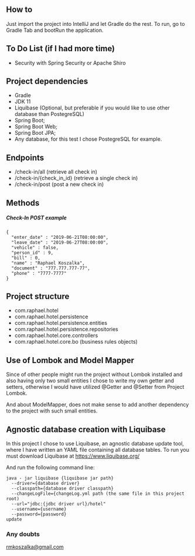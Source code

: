 ## How to
Just import the project into IntelliJ and let Gradle do the rest.
To run, go to Gradle Tab and bootRun the application.

## To Do List (if I had more time)
- Security with Spring Security or Apache Shiro

## Project dependencies

- Gradle
- JDK 11
- Liquibase (Optional, but preferable if you would like to use other database than PostegreSQL)
- Spring Boot;
- Spring Boot Web;
- Spring Boot JPA;
- Any database, for this test I chose PostegreSQL for example.

## Endpoints
- /check-in/all (retrieve all check in)
- /check-in/{check_in_id} (retrieve a single check in)
- /check-in/post (post a new check in)

## Methods

##### Check-In POST example

```
{
  "enter_date" : "2019-06-21T08:00:00",
  "leave_date" : "2019-06-27T08:00:00",
  "vehicle" : false,
  "person_id" : 9,
  "bill" : 0,
  "name" : "Raphael Koszalka",
  "document" : "777.777.777-77",
  "phone" : "7777-7777"
}
```

## Project structure

- com.raphael.hotel
- com.raphael.hotel.persistence
- com.raphael.hotel.persistence.entities
- com.raphael.hotel.persistence.repositories
- com.raphael.hotel.core.controllers
- com.raphael.hotel.core.bo (business rules objects)

## Use of Lombok and Model Mapper
Since of other people might run the project without Lombok installed and 
also having only two small entities I chose to write my own getter and setters, 
otherwise I would have utilized @Getter and @Setter from Project Lombok.

And about ModelMapper, does not make sense to add another dependency
 to the project with such small entities.

## Agnostic database creation with Liquibase

In this project I chose to use Liquibase, an agnostic database update tool, where I have written
an YAML file containing all database tables. To run you must download Liquibase at https://www.liquibase.org/

And run the following command line:
```
java - jar liquibase {liquibase jar path} 
  --driver={database driver} 
  --classpath={database driver classpath}
  --changeLogFile={changeLog.yml path (the same file in this project root) 
  --url="jdbc:{jdbc driver url}/hotel" 
  --username={username} 
  --password={password}
update
```

### Any doubts
rmkoszalka@gmail.com